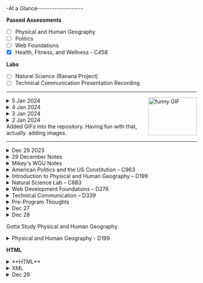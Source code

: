 <header>
<!--------------------------------------------------------------
This is the Template

<details>
	<summary>
	</summary>
<p>
</p> 
</details>
----------------------------------------------------------------!>
</header>

<body>
-At a Glance-------------------
	
**Passed Assessments**
- [ ] Physical and Human Geography
- [ ] Politics
- [ ] Web Foundations
- [X] Health, Fitness, and Wellness  - C458
      
**Labs**
- [ ] Natural Science (Banana Project)
- [ ] Technical Communication Presentation Recording
-----------------------------------------------------------------------------
<img align="right" src="https://media.giphy.com/media/JVGLHEuzbVviw/giphy.gif" alt="funny GIF" width="128" height="100">



<details>
	<summary>
 5 Jan 2024
	</summary>
<p>
Study up. The needed speakers are coming in today.
Study habits are weak compared to how I first started out, but better than nothing.
Feeling Good.

Waiting on the external speakers that I need for test taking ( I know, weird.)
I think I'm ready to take the health and politics assessment.
I should write that natural sciences paper.

Hypothesis: A rotting open banana can spread to a closed banana.

Keep even unopen bananas away from rotting banana.
8hr experiment.

Noticable Study Habits.
45Mins/15 Minute break is ideal. Maybe I can stretch it out further more study time.
Deleting my games doesn't help. I still find a way to play games with friends. Exchange this for something better.

...
Passed Health and Fitness Exam.

American Politics was hard. It focused on more modern stuff.
I know i gotta study.


</p> 
</details>


<details>
	<summary>
 4 Jan 2024
	</summary>
<p>
Tried taking the test yesterday. Didn't have the proper gear. Whack. Ordered it online. Should be test ready by tomorrow. Until then, more studies.

Feeling good, high moral.

Review of American Constitution.
Section 1: The Development of the Democracy.
Section 2: The Structure of the Government
Section 3: Political Participation ( How people get involved.)
Section 4: Civil Livberties and Rights: Everyone's rights.
Section 5: What the people see in politics

Federalists wanted a strong government because of the threat of organized Great Britain.
Anti Federalists didn't want to be governed by a large body due to corruption. They did, want strong state powers.

In Federalist no. 10, the diverse interest of citizens prevent the development of powerful interests.

The Major issue with the Articles of Confederacy is that they could not impose taxes. This meant no large treasury.



</p> 
</details>


<details>
	<summary>
	3 Jan 2024
	</summary>
Studying Health at the moment. should be an easy A.

Unit 1 Quiz
Body System for Oxygen and Expelling Carbon Dioxide
Respiratory

Supply of Nutrients and Oxygen to Body Cells
Cardiovascular System

....

Okay. Feeling good about my Health and Fitness Testing.

Let's go American Politics.

</details>

<details>
<summary>
	2 Jan 2024
</summary>
 

Officially Started WGU. 1115hrs.

First Up, American Politics.

<img src="https://media2.giphy.com/media/uKwa2KiBA0rTy/200w.gif?cid=6c09b952g68v8u37vx4ucect4ip01c3m4gd1bln5chtn3f7a&ep=v1_gifs_search&rid=200w.gif&ct=g?" width="25%" height="25%">

Purpose of a social contract is to acknowledge and protect natural rights

They say that you can see the effects of the Enlightenment Era in the Declaration of Independence.
Montesqeuieu?

Bicameral Legislature.

I see through Quizlet that the questions are going to be different and in different number compared to the pre-Assessment.

**Quizlet has a testing function. Super useful.**

The New Jersey plan.
Willian Paterson was involved.
It enabled every state to have one vote towards something.
At the time, it was a one chamber legislature. Unicameral.
The Supremacy Clause was the 'Law of the Land'.

This was against the Virginia plan, by James Madison.
It supposed for Three Branches of Government. and Two Chambers.
The House is elected by the people.
The Senate, appointed by legislature.
Votes based of Population.

The Great Compromise
had to do with slavery.

Federalists were supporters of the Constitution.
Anti-Federalists opposed the constitution, but did not necessarily want state sovereignty.

Federalist Paper 10
argued that factions were inevitable.

Quizlet also has Q-Chat. It's like texting a friend. It feels more organic. I like it.

The Electoral College selects the president and vice president based off of popular vote. Not really connected to voting districts or counties. ( I think)

a joint committee is a committee with the House of Representatives and the house Senate. it's created to work on issues that both of them have control over. Or affect both chambers.

Kind of having fun with the A.I. Algorithym in Quizlet.

1. Read the WGU Docs
2. Take the Notes and write them here (can't copy paste, as it doesn't help information retention.)
3. Paste these notes onto Quizlet for it's AI retention assistance
4. Take the Assessment.
5. 

There was a debate for ratification of the Bill of rights. some people opposed this. They were commited to the Declaration of Independence as is. They were known as the Anti-Federalists.

The Constitution was designed to keep factional powers in check with each other. It was a key consideration at the time of drafting the Constitution. Those who 'framed' the important topics of the Constitution drew inspiration from Montesquieu's principles.

The Enlightenment was the source of people's ideas about natural rights. it was a period following the middle ages.


Need to Review Lesson 3

Unicameral Congress has one chamber.

It made for two chambers: the Senators and the Representatives.

Each state was allowed only two members for the basis of representation under the Articles of Confederation.

Under the Articles of Confederation, the government can:
- Borrow and Coin Money from other nations.
- Declare war
- Make treaties and alliances
- Regulate tradw with natives
- Settle disputes between states.

Lesson 4.4 Questions.

Government at the time of writing the articles of confederation was limited because it was to prevent the government from becoming too powerful or abusing the rights of individual citizens.

The national government under the articles of confederation were limited to maintain the sovereignty of state governments.

the articles of confederation enabled the government to create an army and a navy.

The articles of confederation failed because they gave the states too much authority. They also severely  limited the powers of the government, making it weak and ineffective.

Too Much of one subject.

moving onto another one.





</details>
Added GIFs into the repository.
Having fun with that, actually. adding images.

---------------------------------------------------------------------------------------------------------------------------

<details>
	<summary>Dec 29 2023</summary>
**Pre-Assessments**
- [X] Web Foundations
- [X] <s>Physical and Human Geography</s>
- [X] <s>Politics</s>
- [X] <s>Health, Fitness, and Wellness  - C458</s>
      
**Labs**
- [ ] Natural Science (Banana Project)
- [ ] Technical Communication Presentation Recording

</details>

<details>
	<summary>29 December Notes</summary>
	<p>
		Studied up HTML and CSS Today. Whatever's on the Pre-Assessment.
		CSS: Padding values is Top Right Bottom Left in that order.
		Radio input types only allow for 1 selection/answer.
		Name attribute is used by all forms.
		it's specifically used to reference an element in Javascript.
		like for data entry forms, it's to use a reference for submitted data.

th - table header
tr - table row
td - table data, but can also double as table column.

browsers will find the index.html file in the root directory.

captions are optional in html.

html img uses src and alt. src to find the image source from the root directory of the html file, and alt to state in text what the image is. In the event the image fails to load.

External CSS lets an elements's style update from multiple pages from a single location.
Internal CSS is used for page-lebel style declaration.s

what tag is used to reference an external css sheet from within an HTML document?
link.

What style rule selects and formats childless paragraph element?
p:empty

What is that?

<!--
#one.two{
color:yellow;
}

<div id="one class="two> This should be yellow</div>
-->

is div, like a blank square on a web page? 

CSS classes can be used in Javascript.
Classes start with a period.
With that extrapolation, # Must be the start of an ID.

Selector Styles: ::first-letter
hmm. 

selector styles are patterns used to select the elements you want to style.

Are selector testers good for troubleshooting CSS issues? A kind of debugger?

2PM 29 DEC 2023
At this current time, I feel focused. Flow State. just trying to understand what I don't get.
W3 Schools has been a great asset in learning HTML.

XMP is Case sensitive and disallows errors.

div should be used when a developer needs to use a tag that doesn't apply a default format or style.

HTML is static, while XML is extensible.

. is for class
(#) is for id
: is a style selector.

~ generates sibling elements

styling float and clear are interchangeable with each other.

Responsive layouts

A Polygon hotspot begins and ends at the same pair of coordinates. They also contain many pairs of coordinates.

A text editor, any, is best for HTML.

padding with 3 values: it's top, both sides, then bottom.

(<div>)'s are usually used for page blocking.

knowing margin, padding, boarder and height/width is important. and what to do if you're getting 2-4 values.

Class: interchangable with Java Classes.

psuedo classes?
like with a:visited. That's a pseudo class?

Relative Lengths. I see this is important.

em is 2x the current font size
ex is the x-height
ch about width
rem is font size of the root element.
vw is viewport width
vh is viewport is height

this is important for window sizing and Responsive Layouts.

vmin is viewport minimum
vmax is viewport maximum.
% is the symbol for relativity to the parent element.

Good Day. Learned a lot.

Rendered Box model check for improper styling elements, rendering errors.

What is CDN? For Bootstrap?
Content Delivery Network

OMG. For WGU, You can only take the test Objective Assessments 3 times.
So I gotta be SURE that I get the material.

Did the Pre-Assessment.

</p>
</details>










<details>
<summary>Mikey's WGU Notes</summary>
I should write this in HTMl/CSS format. 
	
_Screw it._ This document is gonna be informal, since this is my personal notes after all.

Planned Term 1

Things I should do:
Use Quizlet’s Magic Notes AI feature. 
</details>

<details>
<summary>American Politics and the US Constitution – C963</summary>
	
The Development of the Constitutional Democracy

Structure of the United States Government

Political Participation

Civil Liberties and Civil Rights

Public Opinion and Media

Amendments and Landmark Court Cases. Majority of the test is this.

**Marbury vs. Madison - Judicial Powers**
Someone gave out a sealed letter about their job confirmation. They never got the letter. This could have been a scam to try and get the judicial job for more than one term.

**Plessly vs. Fergusion - 1896 Segregation**
This was the legalization of segregation. “One Drop Rule”. Louisiana was quite multicultural. Plessy wanted to improve the lives of others like him. Plessy’s committee went as far as to have a private detective arrest him so that they specifically challenged that specific segregation law. Challenged the case all the way to the Supreme Court. 
Start of Jim Crow Era.
70 years of segregation. 

**Brown vs. Board of Education - Segregation**
Reconstruction Amendments, 13, 14, and 15th Amendment.
Happened in 1950’s, but the relevant laws were established in the 1930’s.
Linda Brown
It was a long process of enabling black students to attend schools with the proper resources for a quality education.


**Miranda vs. Arizona - Miranda Rights**
People needed to be told their rights before going into arrest custody. I can see how some people may not know their basic rights.
The situation makes for easy police intimidation of the arrestee. The arrestee may admit to a crime they didn’t commit due to intimidation and/or not knowing their basic rights. They had the rights universally. I would say that some people may be new citizens and are unaware of their right to an attorney.

Roe vs. Wade - Abortion Rights (I’ve heard of this)
1973
The Abortion ban could hurt/kill the mother.

Obergefell - Hodges - Same Sex Marriage
Violation of 14th amendment, the equal protection clause. It enables same sex marriages.
Some states enabled it, some didn’t. With this case, it legalized same sex marriage in every state.

I need to know the Amendments.

#### The 27 Amendments
	1st Amendment - Free Speech. Congress can’t make a law that forces a citizen to respect an establishment (group of people or company), religion, or personal opinion. They can’t make a law that ‘silences the words’ of a citizen. They can’t limit what the press or the news says. They can’t stop people from gathering peaceably. They can’t stop the government from people petitioning for a government change.
	
	2nd - Right to have weapons.
	
	3rd - Government can’t forcibly house soldiers in private homes.
	
	4th - Protects citizens from searching their homes and/or taking things.
	
	(who wrote this quizlet? There’s a bunch of spelling errors.)
	
	5th - Protects the rights of an accused person or group. They need to go through due process. (going to court)
	6th - Right to a speedy and public trial (speedy as in the necessary time to get all the facts correct in the case.)
	
	7th - Right to a trial by jury in civil cases.
	
	8th - No cruel and unusual punishment
	
	9th - People’s rights aren’t just limited to the Constitution and Bill of rights. They are afforded more than that.
	
	10 - Powers not in the Federal Declaration are reserved to the states. (States can have whatever rights that they all voted on, for that state.)
	
	11 - Individuals can’t sue a state.
	
	12 - Separate Ballots for President and Vice President.
	
	13th - no more slaves. Slavery Abolished.
	
	14th - citizenship for former slaves. If you’re born in the US, you’re a US Citizen. 
	
	15th Amendment - adopted in 1870 for the extended suffrage for African Americans (Black people can vote now and hold political office). Can’t prevent a person due to race, color or personal religion and opinion.
	
	16th Income Tax. (This definitely needs to be changed. Taxes are way too high right now.)
	
	17 Election of Senators
	
	18 Alcohol Prohibition
	
	19th Amendment - Women can vote now.
	
	20 Presidents take office on 20th of January
	
	21 Prohibition was repealed. People can drink now.
	
	22nd Amendment: The President can only serve 2 terms.
	
	23 Washington DC residents can vote for the president (Why wasn’t this given in the first place?)
	
	24 Can’t tax when doing polls (what?)
	
	25 Actions for the event that a president dies or resigns
	
	26 18 year olds can vote now
	
	27 Congress can’t accept a pay raise until the next term.


Someone on reddit finished this class in a week? It's not fair to compare myself to them. I finish this class when I finish it.

Pac and Super Pac? What is that?
PAC - Political Action Committee
Super PAC - Unlimited Amounts of expenditures

I’m very visual and kinesthetic. How do I apply this to the learning of the Constitution?

Factors that contributed to the government structure outlined by the Articles of Confederation:
Americans wished the government to be representative of the states.

Example of Congressional Allocation that influences the national budget to help a congressman’s district or state?
Funds that erect buildings in the congressman’s district

House Rules Committee; Determines the rules for debate and in what order to schedule consideration.

Executive Agreements is for establishing agreements with foreign countries without congress approval

What is Executive Privilege?
President can withhold information from courts and legislation

President can exert influence in the next president’s administration by having a budget that affects the incoming administration’s initiatives, whether good or bad.

Marbury vs Madison
Established principle of judicial review

Supreme Court nominations are chosen by the US president.

14th Amendment expands on a judiciary’s power over unfair state laws

10th Amendment: powers not stated federally are reserved by the state.

Gibbons vs Ogden
Loose constructionist interpretation of the commerce clause

Presidential and Congressional Elections

How do states award votes in the electoral college?
Candidate who wins popular vote gets all the electoral votes.

12th Amendment makes a separate election for the president and vice.

Open Primary System: registered voters vote in any party during the primary

Campaign ads usually raise name recognition of a candidate

The Federal Election Commission was mainly for transparency.

Voters in the rep’s congress district can vote for the representative.

Inside Lobbying: an attempt to sway government decision making aimed at government officials.

DOMA is unconstitutional for same sex marriage
Defense of Marriage Act
How do super PACs operate?
They collect money to donate to or against candidates/issues

Common method of influence by interest groups
Target congressional committees that have special influence

Buckley v. Valeo: spending on political campaigns is part of First Amendment. (What? Why?)

Having a low income job is associated with being less likely to vote

1993 National Voter registration act lets citizens to register to vote when getting a driver’s license.

Literacy tests were once used to restrict African American votes

Plessy vs Ferguson: the 1/8th guy made an issue announced by highlighting that segregation was a broken system. ‘Separate but Equal’ is not equal.

6th Amendment: Right to a speedy trial. It affords right to an attorney.

Many amendments focus on rights of non-US citizens (focusing on making them citizens?)

Standard of Strict Scrutiny: cases that restrict fundamental rights to protected classes

Eminent Domain: lets the government take or use property for a public purpose.

Mapp v Ohio: Evidence without a warrant is not admissible.

6th Amendment also provides for individuals to question those who testify against them. It lets them call witnesses. (I thought it was for a speedy trial?)

5th Amendment: government needs to use fair and consistent procedures if they want to limit citizen’s rights or seize property

Brandenburg V Ohio: extends federal protection for abstract discussions of violence and government overthrowing (Insurrection)

Burwell vs. Hobby Lobby Stores
Businesses don’t have to provide birth control if it violates a business owner’s religious beliefs.

Texas v Johnson
Flag burning is constitution protected (WHAAAT)

Lemon test: can’t inhibit nor advance a religious practice.

Obergefell v Hodges: something about same sex marriage
Roe v Wade: Right to private birth control for women.

How did Civil War amendments affect individual rights?
Better rights for black americans.

Media Agenda setting:
Agenda determines with events deserve public attention

Principle of prior restraint?
Government can prevent information if it affects national security

Freedom of Information act: citizens can provide information requested by citizens

Radio Act of 1927: increased federal powers to regulate radio transmissions

Presidents use mandates after an election by using public support to implement campaign promises.

Justices not elected by appointed (by the president)

Income is a common demographic group.

Passed the US Constitution Pre-Assessment. I’ll have to review it at a later date.
Moving on to Physical and Human Geography.
</details>

<details>
	<summary>Introduction to Physical and Human Geography – D199</summary>
	Mikey: The course explores Climate Changes, the state of the world climate, current effects of climate change, potential solutions, and world politics in regards to each nation’s effect on the world climate.

“Chapter 1 in the study is the bulk of the OA so spend most of the time studying that chapter. Understand Climate Change, Different climate agreement like the Paris Climate Agreement and the Kyoto Protocol”

Climate Change
Shifts in temperature and weather patterns, likely referring to global climate change, but can also mean the climate change in a given continent or region.

Paris Climate Agreement
A science based legally binding agreement for all nations to work together to help reduce the negative effects of global climate change.

Kyoto Protocol
A United Nations Agreement to set emission targets and work to meet the targets.

Push and Pull Factors
Reasons an individual will immigrate to another country.

Understand the "Push and Pull" Factors which means what pushes people to leave countries and what brings them to different countries. Also know the different types of Maps and what they are used for.
Climate Change - 

https://quizlet.com/795146780/introduction-to-physical-and-human-geography-d199-climate-change-flash-cards/?funnelUUID=16a7ea24-9861-4e50-9a05-d0bbe03fab80

Involuntary Migration - 

https://quizlet.com/795141136/introduction-to-physical-and-human-geography-d199-involuntary-migration-flash-cards/?funnelUUID=6f3fd0a3-78e6-4fcb-a795-ed550e27afde

Maps - https://quizlet.com/795120274/introduction-to-physical-and-human-geography-d199-what-is-geography-flash-cards/?funnelUUID=d694c1f9-d30f-465e-ba49-acd2932f2eb0

‘On my 4th attempt now and also got told to study mostly all of chapter 1 and the first 4 lessons on each section, this is so difficult for no reason (I just barely failed my last attempt) after you take your 3 attempts you set up meetings with your instructor and they review part of section 1 with you and then your next meeting 2 and 3 and then one last meeting to review and touch up on anything before getting approval to take it again

EDIT 6/7 - finally passed it and my god this class was so frustrating, my advice is to focus mostly on the first 4 lessons of 1, 2, and 3 with the exception of reading all the lessons in section 1, definitely need to understand the types of migrations and conflicts, physical geography and the effects of climate change, definitely use the quizlet that is provided here on this Reddit but don’t use it as your main source, definitely read the sections over and over and do the study guide on sections 1 and 3 that the instructor is suppose to provide you.’

Mikey: You can study along with your Instructor? That’s cool.
</details>
<details>
<summary>Natural Science Lab – C683</summary>
	Just a test of one’s understanding of the scientific method

I’m gonna cut several bananas differently. Assert that the bigger the cut, the faster the rate of decay from the point of incision in a 4 hour period. Easy.

‘I did mine on which microwave popcorn brand yields the least unpopped kernels. Seriously, do not overthink this. You are not working on an experiment to change the world. You only need a simple experiment to use as a basis to show you understand the principles of how to do the experiment. Google the old course name Integrated Natural Science experiment to find examples. You can definitely do this during a weekend.’
</details>

<details>
	<summary>Web Development Foundations – D276</summary>

Mikey: read up on HTML and CSS.

Day 1:
I took the pre-assessment and failed by maybe 30 questions. Keep in mind you only need about a 50/70 to pass the OA. I may be slightly off, but those were my numbers.
Started by watching HTML Crash Course - Traversy Media | CSS Crash Course - Traversy Media
Really understand the concepts in these videos. They have the foundation you need to pass this class.
I took written notes on this Study Guide from page 1 to page 11. Reviewed most of the questions asked towards the end of the study guide. You don't need to be able to answer them all, however look over a few you find most important. THIS GUIDE HAS SIGNIFICANT INFORMATION!
After that I took the pre-assessment again and passed, but not by a lot.

Day 2:
I did the C779 Quizzets (there's also a tab for D276 class) only 3...one being foundations of HTML, foundations of CSS, and debugging.
I took the pre-assessment again and reviewed all the answers wrong and right. Passed again by a higher margin.

Day 3:
Booked the OA at 7:30AM. Drank some coffee and made myself a nice breakfast. Reviewed the study guide for maybe 5 minutes and took the test. The OA was more difficult than the PA by a bit. If you understand the HTML and CSS concepts you'll be fine. The test tries to trick you in a majority of questions, keeping your eyes peeled. Especially, when they give you line(s) of code. (Oh, so there’s code strings in there.)
Be on high alert and reread the questions multiple times. Ask yourself, "what are they looking for"? The test itself is only difficult because they really try to gauge if you know the knowledge by placing answer choices that seem to be right.
I spent around 14-15 hours studying. Most importantly, your work ethic will play a big factor. I was hungry to pass this class, more so when I saw other reddit posts saying they failed or passed by a small margin. These resources pretty much contain the majority of the information you'll need for the OA.
</details>


<details>
<summary>Technical Communication – D339</summary>
P-A Done.
C768 Task 3 COMPLETE - C768/D339 Task 3 Section A: Email Write an email to your peers inviting them - Studocu

I think this is just a class on how to present information.
I’m gonna write a presentation on the best programming languages to learn.
Java
Python
C#
SQL
HTML/CSS

Maybe not languages.

White Paper? What’s that? Is that something the instructor hands to me?
Reading up on it. The examples online are about coding and/or some kind of software engineering related topic. Like a company or something.

Task 1 Writing a Powerpoint Video and recording it.
Task 2 Professional Email
Task 3 Watch 2 other videos and describe what they could have done better.


Additional Classes
I’ll add the classes when I’m done with the current terms. No use in stressing out by seeing the workload. 

</details>

<details>
<summary>Pre-Program Thoughts</summary>
Dec 27 2023
Feels like I’ve been studying up and getting ready for these classes since April of 2023. When I quit trucking.

Took a few certifications for this program. I’m looking good. I have all I need. Loads of gym equipment to stay fit, responsible spending habits, support from mom. I’m ready for this.

Looking to hit the ground running. Knock out these classes asap.

Seeing a lot of information online about how to get through this stuff as quick as possible.

Pre-Assessment Results
I see that I can review my assessment results. Very useful.

Studocu
What is this? This looks useful.

Pomodoro Technique, huh?

Study for an hour, take a quick workout and coffee break.
</details>

<details>
	<summary>Dec 27</summary>
So far it’s looking good. Using a version of the Pomodoro Technique. 45 minutes study, with 15 minute intervals. CJ and Jason do this all time.

If I don’t finish a course in 6 months, that’s grounds for expulsion or academic probation.

Todo
Get Microsoft 365 as required by handbook (given for free)
Pass Politics and US Constitution Exam
Pass Physical and Human Geography Exam
Submit Banana Natural Science Lab
Submit Technical Communication Project
Pass Web Foundations (HTML/CSS)

</details>
<details>
	<summary>Dec 28</summary>
Did phenomenal yesterday. That’s what I want to see from myself.
Okay.

Politics: Pre-Assess, done.
	1. Physical and Human Geography , not done.
	1. Banana Natural Science lab. I can take the photos now and just submit them.
	1. Technical Comms, I can write it through, but I don’t know what white pages are, if it’s assigned to me. I can only take it on Jan 2.
	1. Web Foundations. I took the Pre-Assessment. Lots of CSS/HTML/XML. Gotta Review. Heavy on the HTML. I can study this.
	1. Student Onboarding? It’s tomorrow. 4:30 or so. Gotta account for my time zone.
	1. Huh. Health and Fitness popped up in my courses.

**Transferred my notes over on to Github. This is all just on a wordpad, pretty much. Clean. Efficient.**
...no. It needs to be a little bit prettier.

Link to Github Markdown.
https://docs.github.com/en/get-started/writing-on-github/getting-started-with-writing-and-formatting-on-github/basic-writing-and-formatting-syntax
...
Spent 15 minutes because I accidentally pasted text. The text had copied over 3x. Ugh.
Okay. Check out Health and Wellness.

## Health, Fitness, and Wellness - C458
Took the pre-assessment. Not hard. It's got intermediate health information. There's social wellness as well. But it had a bit about pronouns? hmm. I don't like that.

**Passed Pre-Assessments**
- [ ] Physical and Human Geography
- [X] Politics
- [ ] Web Foundations
- [X] Health, Fitness, and Wellness  - C458
      
**Labs**
- [ ] Natural Science (Banana Project)
- [ ] Technical Communication Presentation Recording
      
**Passed Courses, but would be nice to review**
- [ ] It Introduction
- [X] Composition

</details>

Gotta Study Physical and Human Geography.

<details>
<summary>Physical and Human Geography - D199</summary>

Stringent means strict, rigid or stern. On a graph of child labor, the nation with the  

Advantageous Relative Location just means a resource that can be used for the subject's benefit.

Energy Losses are inevitable in an ecosystem cycle.

Weber beliebves that a business location is determined by labor costs.

Extreme natural boundaries often create neighboring lands with different cultures (take china and europe, with the mountain ranges and inhospitable area between them.

GDP (Gross Domestic Product) overlooks essential activities that do not involve money.

A country with too much national debt will incur currency inflation.

A Global governance aims to alleviate collective action problems.

The war in Syria affected Palestinian Migrants.

Secondary Migration means moving from a first point to a second point.

Removing carbon dioxide from atmosphere is key in lowering carbon emissions.

Cap and Trade depends on market conditions.

Market based solutions let businesses better understand their own carbon footprint.

In 2040, it's predicted that the artic will be free of ice by the Summer then.

The social cost of carbon is the total value of global damage caused by one additional ton of carbon at a given point in time.

Fuel Cells can provide supplemental power to the current grid.

Took the Pre-Assessment Again. Passed.

**Passed Pre-Assessments**
- [X] Physical and Human Geography
- [X] Politics
- [ ] Web Foundations
- [X] Health, Fitness, and Wellness  - C458
      
**Labs**
- [ ] Natural Science (Banana Project)
- [ ] Technical Communication Presentation Recording
      
**Passed Courses, but would be nice to review**
- [ ] It Introduction
- [X] Composition

Time to study HTML/CSS/XML.
</details>

**HTML**
<details>
	<summary>**HTML**</summary>

```

<q>
<p><strong>The weather is hot.</strong></p>
<p><b>The weather is hot.</b></p>

<p><strong>The weather is hot.</strong></p>
<p><b>The weather is hot.</b></p>

These are acceptable ways to bold words.

<q> is quotations marks.
<p> is paragraph.
<br> is bring down to the next line.

it's 
<html>
 <head>
	 <title>
 </head>
<body> 
	<h1>Hello</h1>
	<p> This is it.</p>
</body>
</html>

<li> is list.
<ol>
	<li>Listy
	</li>
</ol>

Ugh. This is frustrating, garnering what the tags are off of the pre-assessment.
https://www.w3schools.com/tags/

All the tags.

HTML Tags.

ol is an ordered list.
This probably means that li is list item.

As of Dec 2023, HTML 5.2 Supports 142 HTML tags.
115 are still usable with previous HTML versions.

What is the difference with <h1 and <head?
is <title> the top tab title?

isn't _cite_ the same thing as italic?

<rubby ruby annotation
rt is 

</s is strikethrough
</u is underlined
</var is variable for math

</wbr is for long words. it's word break.

Semantic HTML 

HTML canvas. <canvas></canvas

<button>Click Me</button>
	
Details is for a drop down menu.
<details></details>

Drop down is super useful. ```
```
<q></q>
<!-- Span -->
<span>Loading:</span>
<progress id="file" value="32" max="100">
32%
</progress>

noscript if java app is broken

template to hide text when page loads

time tag
<dialog></dialog>
dialog box.

<input type="checkbox" />

All these concepts I've played with before, in different game engines.

<input list>

tf table footer
useful for making my own little spreadsheets.

image attributes
alt for text in case image doesn't show up.

Dec 29
Some of the material took in my mind.
I know about html attributes. styles. colors. It's all for text information. And I would believe some limited programming.

Style Attribute
Background Color
Color
Font-Family
Font-Size
Text-Align

Mikey: Randomly thinking about that one Markdown game and chatgpt.

there's 140 color names in HTML

Reminder: Hex color uses #FFFFFF. that's 3 values expressees through hexidecimal value. 

HSL is Hue Saturation and Lightness.

HSLA is the same but with alpha.

HTML Tables.
THis is useful for me.

tr table range
th header
td data

You can make HTMl tables pretty.
HTML Block

<div. I see this a lot. an element that's used as a container for other HTML elements.
div defines a section in a document. specifically for block-level.

span does the same, but inline.

q tag is not mark tag. mark is **marker**.

It's 
HTML
HEAD
BODY

in that one question, I used h1 instead of head.
</details>

<details>
	<summary>XML</summary>
eXtensible markup language
"XML Separates implementation from presentation."
- Stores and transport data.
- designed to be self-descriptive.

Has sender information
has Reciever information
a heading and body.

Application Programming Interface

YOu can make your own tags (Variables) in XML.

WWW Consortium 

XML Trees. hmmm.

Infered XML Schema. WHAT.

XML. Interesting.

</details>

<details>
	<summary>Dec 29</summary>

Studied a good amount so far. Focused on HTML and some CSS/XML.
Took the pre-assessment test again. 2 green lights out of 3 total areas of study.

Review now.


 
**Passed Pre-Assessments**
- [X] Physical and Human Geography
- [X] Politics
- [ ] Web Foundations
- [X] Health, Fitness, and Wellness  - C458
      
**Labs**
- [ ] Natural Science (Banana Project)
- [ ] Technical Communication Presentation Recording
      
**Passed Courses, but would be nice to review**
- [ ] It Introduction
- [X] Composition
</details>

</body>

